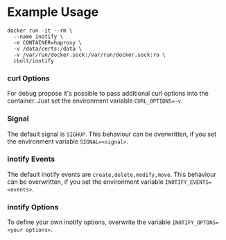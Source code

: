 # Example Usage
```
docker run -it --rm \
  --name inotify \
  -e CONTAINER=haproxy \
  -v /data/certs:/data \
  -v /var/run/docker.sock:/var/run/docker.sock:ro \
  cbolt/inotify
```

### curl Options
For debug propose it's possible to pass additional curl options into the container. Just set the environment variable `CURL_OPTIONS=-v`.

### Signal
The default signal is `SIGHUP`. This behaviour can be overwritten, if you set the environment variable `SIGNAL=<signal>`.

### inotify Events
The default inotify events are `create,delete,modify,move`. This behaviour can be overwritten, if you set the environment variable `INOTIFY_EVENTS=<events>`.

### inotify Options
To define your own inotify options, overwrite the variable `INOTIFY_OPTONS=<your options>`.
